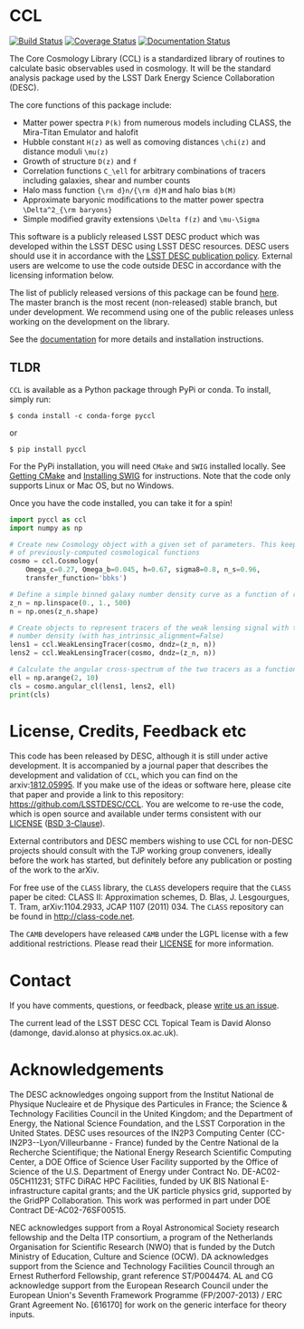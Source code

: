 <!---
STYLE CONVENTION USED
    bolt italic:
        ***file***"
    code:
       `program` or `library``
       `commands` or `paths`
       `variable`
    bold code:
        **`function`**
        **`type`** or **`structure`**
-->
# CCL
[![Build Status](https://travis-ci.org/LSSTDESC/CCL.svg?branch=master)](https://travis-ci.org/LSSTDESC/CCL) [![Coverage Status](https://coveralls.io/repos/github/LSSTDESC/CCL/badge.svg?branch=master)](https://coveralls.io/github/LSSTDESC/CCL?branch=master) [![Documentation Status](https://readthedocs.org/projects/ccl/badge/?version=latest)](https://ccl.readthedocs.io/en/latest/?badge=latest)

The Core Cosmology Library (CCL) is a standardized library of routines to calculate
basic observables used in cosmology. It will be the standard analysis package used by the
LSST Dark Energy Science Collaboration (DESC).

The core functions of this package include:

  - Matter power spectra `P(k)` from numerous models including CLASS, the Mira-Titan Emulator and halofit
  - Hubble constant `H(z)` as well as comoving distances `\chi(z)` and distance moduli `\mu(z)`
  - Growth of structure `D(z)` and `f`
  - Correlation functions `C_\ell` for arbitrary combinations of tracers including galaxies, shear and number counts
  - Halo mass function `{\rm d}n/{\rm d}M` and halo bias `b(M)`
  - Approximate baryonic modifications to the matter power spectra `\Delta^2_{\rm baryons}`
  - Simple modified gravity extensions `\Delta f(z)` and `\mu-\Sigma`

This software is a publicly released LSST DESC product which was developed within the LSST
DESC using LSST DESC resources. DESC users should use it in accordance with the
[LSST DESC publication policy](http://lsstdesc.org/Collaborators). External users are
welcome to use the code outside DESC in accordance with the licensing information below.

The list of publicly released versions of this package can be found
[here](https://github.com/LSSTDESC/CCL/releases). The master branch is the most
recent (non-released) stable branch, but under development. We recommend using one
of the public releases unless working on the development on the library.

See the [documentation](https://ccl.readthedocs.io/en/latest/) for more details
and installation instructions.

## TLDR

`CCL` is available as a Python package through PyPi or conda. To install, simply run:

```
$ conda install -c conda-forge pyccl
```

or

```
$ pip install pyccl
```

For the PyPi installation, you will need ``CMake`` and ``SWIG`` installed locally.
See [Getting CMake](https://ccl.readthedocs.io/en/latest/source/installation.html#getting-cmake)
and [Installing SWIG](https://pypi.org/project/swig/) for instructions.
Note that the code only supports Linux or Mac OS, but no Windows.

Once you have the code installed, you can take it for a spin!

```python
import pyccl as ccl
import numpy as np

# Create new Cosmology object with a given set of parameters. This keeps track
# of previously-computed cosmological functions
cosmo = ccl.Cosmology(
    Omega_c=0.27, Omega_b=0.045, h=0.67, sigma8=0.8, n_s=0.96,
    transfer_function='bbks')

# Define a simple binned galaxy number density curve as a function of redshift
z_n = np.linspace(0., 1., 500)
n = np.ones(z_n.shape)

# Create objects to represent tracers of the weak lensing signal with this
# number density (with has_intrinsic_alignment=False)
lens1 = ccl.WeakLensingTracer(cosmo, dndz=(z_n, n))
lens2 = ccl.WeakLensingTracer(cosmo, dndz=(z_n, n))

# Calculate the angular cross-spectrum of the two tracers as a function of ell
ell = np.arange(2, 10)
cls = cosmo.angular_cl(lens1, lens2, ell)
print(cls)
```

# License, Credits, Feedback etc

This code has been released by DESC, although it is still under active development.
It is accompanied by a journal paper that describes the development and validation of
`CCL`, which you can find on the  arxiv:[1812.05995](https://arxiv.org/abs/1812.05995).
If you make use of the ideas or software here, please cite that paper and provide a
link to this repository: https://github.com/LSSTDESC/CCL. You are welcome to re-use
the code, which is open source and available under terms consistent with our
[LICENSE](https://github.com/LSSTDESC/CCL/blob/master/LICENSE)
([BSD 3-Clause](https://opensource.org/licenses/BSD-3-Clause)).

External contributors and DESC members wishing to use CCL for non-DESC projects
should consult with the TJP working group conveners, ideally before the work has
started, but definitely before any publication or posting of the work to the arXiv.

For free use of the `CLASS` library, the `CLASS` developers require that the `CLASS`
paper be cited: CLASS II: Approximation schemes, D. Blas, J. Lesgourgues, T. Tram, arXiv:1104.2933, JCAP 1107 (2011) 034.
The `CLASS` repository can be found in http://class-code.net.

The `CAMB` developers have released `CAMB` under the LGPL license with a few
additional restrictions. Please read their [LICENSE](https://github.com/cmbant/CAMB/blob/master/LICENCE.txt)
for more information.

# Contact

If you have comments, questions, or feedback, please
[write us an issue](https://github.com/LSSTDESC/CCL/issues).

The current lead of the LSST DESC CCL Topical Team is David Alonso (damonge, david.alonso at physics.ox.ac.uk).


# Acknowledgements

The DESC acknowledges ongoing support from the Institut National de Physique Nucleaire et de Physique des Particules in France; the Science \& Technology Facilities Council in the United Kingdom; and the Department of Energy, the National Science Foundation, and the LSST Corporation in the United States.  DESC uses resources of the IN2P3 Computing Center (CC-IN2P3--Lyon/Villeurbanne - France) funded by the Centre National de la Recherche Scientifique; the National Energy Research Scientific Computing Center, a DOE Office of Science User Facility supported by the Office of Science of the U.S. Department of Energy under Contract No. DE-AC02-05CH11231; STFC DiRAC HPC Facilities, funded by UK BIS National E-infrastructure capital grants; and the UK particle physics grid, supported by the GridPP Collaboration.  This work was performed in part under DOE Contract DE-AC02-76SF00515.

NEC acknowledges support from a Royal Astronomical Society research fellowship and the Delta ITP consortium, a program of the Netherlands Organisation for Scientific Research (NWO) that is funded by the Dutch Ministry of Education, Culture and Science (OCW). DA acknowledges support from the Science and Technology Facilities Council through an Ernest Rutherford Fellowship, grant reference ST/P004474. AL and CG acknowledge support from the European Research Council under the European Union's Seventh Framework Programme (FP/2007-2013) / ERC Grant Agreement No. [616170] for work on the generic interface for theory inputs.
